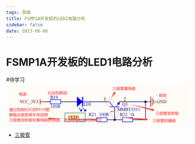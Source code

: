 ```yaml
---
tags: 思维
title: FSMP1A开发板的LED1电路分析
sidebar: false
date: 2023-06-06
---
```

# FSMP1A开发板的LED1电路分析

#待学习 
![](assets/20230606102914804.png)
- [三极管](三极管.md)